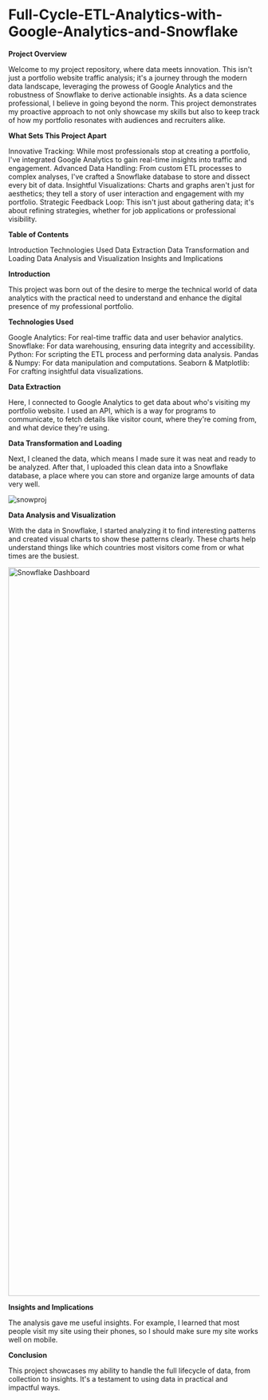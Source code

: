 # Full-Cycle-ETL-Analytics-with-Google-Analytics-and-Snowflake

**Project Overview**

Welcome to my project repository, where data meets innovation. This isn't just a portfolio website traffic analysis; it's a journey through the modern data landscape, leveraging the prowess of Google Analytics and the robustness of Snowflake to derive actionable insights. As a data science professional, I believe in going beyond the norm. This project demonstrates my proactive approach to not only showcase my skills but also to keep track of how my portfolio resonates with audiences and recruiters alike.

**What Sets This Project Apart**

Innovative Tracking: While most professionals stop at creating a portfolio, I've integrated Google Analytics to gain real-time insights into traffic and engagement.
Advanced Data Handling: From custom ETL processes to complex analyses, I've crafted a Snowflake database to store and dissect every bit of data.
Insightful Visualizations: Charts and graphs aren't just for aesthetics; they tell a story of user interaction and engagement with my portfolio.
Strategic Feedback Loop: This isn't just about gathering data; it's about refining strategies, whether for job applications or professional visibility.

**Table of Contents**

Introduction
Technologies Used
Data Extraction
Data Transformation and Loading
Data Analysis and Visualization
Insights and Implications


**Introduction**

This project was born out of the desire to merge the technical world of data analytics with the practical need to understand and enhance the digital presence of my professional portfolio.

**Technologies Used**

Google Analytics: For real-time traffic data and user behavior analytics.
Snowflake: For data warehousing, ensuring data integrity and accessibility.
Python: For scripting the ETL process and performing data analysis.
Pandas & Numpy: For data manipulation and computations.
Seaborn & Matplotlib: For crafting insightful data visualizations.

**Data Extraction**

Here, I connected to Google Analytics to get data about who's visiting my portfolio website. I used an API, which is a way for programs to communicate, to fetch details like visitor count, where they're coming from, and what device they're using.

**Data Transformation and Loading**

Next, I cleaned the data, which means I made sure it was neat and ready to be analyzed. After that, I uploaded this clean data into a Snowflake database, a place where you can store and organize large amounts of data very well.

![snowproj](https://github.com/Abhi0323/Full-Cycle-ETL-Analytics-with-Google-Analytics-and-Snowflake/assets/112967999/736534d5-871b-4ae5-bb34-29d428753d01)

**Data Analysis and Visualization**

With the data in Snowflake, I started analyzing it to find interesting patterns and created visual charts to show these patterns clearly. These charts help understand things like which countries most visitors come from or what times are the busiest.

<img width="1460" alt="Snowflake Dashboard" src="https://github.com/Abhi0323/Full-Cycle-ETL-Analytics-with-Google-Analytics-and-Snowflake/assets/112967999/7b1e1cbd-3beb-4730-b9ef-06de4a39c8c0">


**Insights and Implications**

The analysis gave me useful insights. For example, I learned that most people visit my site using their phones, so I should make sure my site works well on mobile.

**Conclusion**

This project showcases my ability to handle the full lifecycle of data, from collection to insights. It's a testament to using data in practical and impactful ways.
